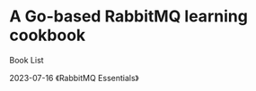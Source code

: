A Go-based RabbitMQ learning cookbook
==================

Book List

2023-07-16 《RabbitMQ Essentials》
